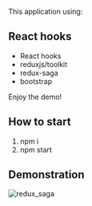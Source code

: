 This application using:

## React hooks

- React hooks
- reduxjs/toolkit
- redux-saga
- bootstrap

Enjoy the demo!

## How to start

1. npm i
2. npm start

## Demonstration

![redux_saga](https://user-images.githubusercontent.com/72819725/166984312-f39338fb-c9eb-4c83-9d9e-451138107285.gif)
